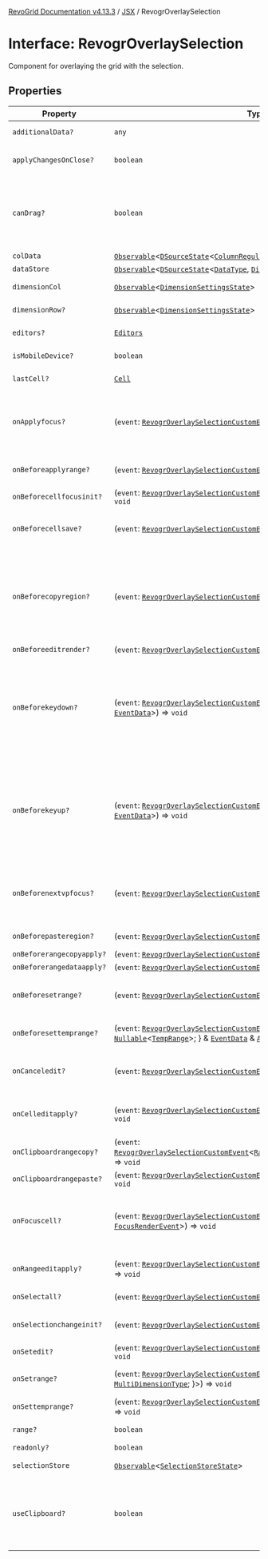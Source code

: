 [RevoGrid Documentation v4.13.3](README.md) / [JSX](Namespace.JSX.md) / RevogrOverlaySelection

# Interface: RevogrOverlaySelection

Component for overlaying the grid with the selection.

## Properties

| Property | Type | Description | Defined in |
| ------ | ------ | ------ | ------ |
| `additionalData?` | `any` | Additional data to pass to renderer. | [src/components.d.ts:2029](https://github.com/revolist/revogrid/blob/827fce61250cb005ab132b3ed11b8ae836712e7b/src/components.d.ts#L2029) |
| `applyChangesOnClose?` | `boolean` | If true applys changes when cell closes if not Escape. | [src/components.d.ts:2033](https://github.com/revolist/revogrid/blob/827fce61250cb005ab132b3ed11b8ae836712e7b/src/components.d.ts#L2033) |
| `canDrag?` | `boolean` | Enable revogr-order-editor component (read more in revogr-order-editor component). Allows D&D. | [src/components.d.ts:2037](https://github.com/revolist/revogrid/blob/827fce61250cb005ab132b3ed11b8ae836712e7b/src/components.d.ts#L2037) |
| `colData` | [`Observable`](TypeAlias.Observable.md)\<[`DSourceState`](TypeAlias.DSourceState.md)\<[`ColumnRegular`](Interface.ColumnRegular.md), [`DimensionCols`](TypeAlias.DimensionCols.md)\>\> | Column data store. | [src/components.d.ts:2041](https://github.com/revolist/revogrid/blob/827fce61250cb005ab132b3ed11b8ae836712e7b/src/components.d.ts#L2041) |
| `dataStore` | [`Observable`](TypeAlias.Observable.md)\<[`DSourceState`](TypeAlias.DSourceState.md)\<[`DataType`](TypeAlias.DataType.md), [`DimensionRows`](TypeAlias.DimensionRows.md)\>\> | Row data store. | [src/components.d.ts:2045](https://github.com/revolist/revogrid/blob/827fce61250cb005ab132b3ed11b8ae836712e7b/src/components.d.ts#L2045) |
| `dimensionCol` | [`Observable`](TypeAlias.Observable.md)\<[`DimensionSettingsState`](Interface.DimensionSettingsState.md)\> | Dimension settings X. | [src/components.d.ts:2049](https://github.com/revolist/revogrid/blob/827fce61250cb005ab132b3ed11b8ae836712e7b/src/components.d.ts#L2049) |
| `dimensionRow?` | [`Observable`](TypeAlias.Observable.md)\<[`DimensionSettingsState`](Interface.DimensionSettingsState.md)\> | Dimension settings Y. | [src/components.d.ts:2053](https://github.com/revolist/revogrid/blob/827fce61250cb005ab132b3ed11b8ae836712e7b/src/components.d.ts#L2053) |
| `editors?` | [`Editors`](TypeAlias.Editors.md) | Custom editors register. | [src/components.d.ts:2057](https://github.com/revolist/revogrid/blob/827fce61250cb005ab132b3ed11b8ae836712e7b/src/components.d.ts#L2057) |
| `isMobileDevice?` | `boolean` | Is mobile view mode. | [src/components.d.ts:2061](https://github.com/revolist/revogrid/blob/827fce61250cb005ab132b3ed11b8ae836712e7b/src/components.d.ts#L2061) |
| `lastCell?` | [`Cell`](Interface.Cell.md) | Last real coordinates positions + 1. | [src/components.d.ts:2065](https://github.com/revolist/revogrid/blob/827fce61250cb005ab132b3ed11b8ae836712e7b/src/components.d.ts#L2065) |
| `onApplyfocus?` | (`event`: [`RevogrOverlaySelectionCustomEvent`](Interface.RevogrOverlaySelectionCustomEvent.md)\<[`FocusRenderEvent`](Interface.FocusRenderEvent.md)\>) => `void` | Before cell get focused. To prevent the default behavior of applying the edit data, you can call `e.preventDefault()`. | [src/components.d.ts:2069](https://github.com/revolist/revogrid/blob/827fce61250cb005ab132b3ed11b8ae836712e7b/src/components.d.ts#L2069) |
| `onBeforeapplyrange?` | (`event`: [`RevogrOverlaySelectionCustomEvent`](Interface.RevogrOverlaySelectionCustomEvent.md)\<[`FocusRenderEvent`](Interface.FocusRenderEvent.md)\>) => `void` | Before range applied. First step in triggerRangeEvent. | [src/components.d.ts:2073](https://github.com/revolist/revogrid/blob/827fce61250cb005ab132b3ed11b8ae836712e7b/src/components.d.ts#L2073) |
| `onBeforecellfocusinit?` | (`event`: [`RevogrOverlaySelectionCustomEvent`](Interface.RevogrOverlaySelectionCustomEvent.md)\<[`BeforeSaveDataDetails`](Interface.BeforeSaveDataDetails.md)\>) => `void` | Before cell focus. | [src/components.d.ts:2077](https://github.com/revolist/revogrid/blob/827fce61250cb005ab132b3ed11b8ae836712e7b/src/components.d.ts#L2077) |
| `onBeforecellsave?` | (`event`: [`RevogrOverlaySelectionCustomEvent`](Interface.RevogrOverlaySelectionCustomEvent.md)\<`any`\>) => `void` | Runs before cell save. Can be used to override or cancel original save. | [src/components.d.ts:2081](https://github.com/revolist/revogrid/blob/827fce61250cb005ab132b3ed11b8ae836712e7b/src/components.d.ts#L2081) |
| `onBeforecopyregion?` | (`event`: [`RevogrOverlaySelectionCustomEvent`](Interface.RevogrOverlaySelectionCustomEvent.md)\<`any`\>) => `void` | Before clipboard copy happened. Validate data before copy. To prevent the default behavior of editing data and use your own implementation, call `e.preventDefault()`. | [src/components.d.ts:2085](https://github.com/revolist/revogrid/blob/827fce61250cb005ab132b3ed11b8ae836712e7b/src/components.d.ts#L2085) |
| `onBeforeeditrender?` | (`event`: [`RevogrOverlaySelectionCustomEvent`](Interface.RevogrOverlaySelectionCustomEvent.md)\<[`FocusRenderEvent`](Interface.FocusRenderEvent.md)\>) => `void` | Before editor render. | [src/components.d.ts:2089](https://github.com/revolist/revogrid/blob/827fce61250cb005ab132b3ed11b8ae836712e7b/src/components.d.ts#L2089) |
| `onBeforekeydown?` | (`event`: [`RevogrOverlaySelectionCustomEvent`](Interface.RevogrOverlaySelectionCustomEvent.md)\<\{ `original`: `KeyboardEvent`; \} & [`EventData`](TypeAlias.EventData.md)\>) => `void` | Before key up event proxy, used to prevent key up trigger. If you have some custom behaviour event, use this event to check if it wasn't processed by internal logic. Call preventDefault(). | [src/components.d.ts:2093](https://github.com/revolist/revogrid/blob/827fce61250cb005ab132b3ed11b8ae836712e7b/src/components.d.ts#L2093) |
| `onBeforekeyup?` | (`event`: [`RevogrOverlaySelectionCustomEvent`](Interface.RevogrOverlaySelectionCustomEvent.md)\<\{ `original`: `KeyboardEvent`; \} & [`EventData`](TypeAlias.EventData.md)\>) => `void` | Before key down event proxy, used to prevent key down trigger. If you have some custom behaviour event, use this event to check if it wasn't processed by internal logic. Call preventDefault(). | [src/components.d.ts:2097](https://github.com/revolist/revogrid/blob/827fce61250cb005ab132b3ed11b8ae836712e7b/src/components.d.ts#L2097) |
| `onBeforenextvpfocus?` | (`event`: [`RevogrOverlaySelectionCustomEvent`](Interface.RevogrOverlaySelectionCustomEvent.md)\<[`Cell`](Interface.Cell.md)\>) => `void` | Fired when change of viewport happens. Usually when we switch between pinned regions. | [src/components.d.ts:2101](https://github.com/revolist/revogrid/blob/827fce61250cb005ab132b3ed11b8ae836712e7b/src/components.d.ts#L2101) |
| `onBeforepasteregion?` | (`event`: [`RevogrOverlaySelectionCustomEvent`](Interface.RevogrOverlaySelectionCustomEvent.md)\<`any`\>) => `void` | Before region paste happened. | [src/components.d.ts:2105](https://github.com/revolist/revogrid/blob/827fce61250cb005ab132b3ed11b8ae836712e7b/src/components.d.ts#L2105) |
| `onBeforerangecopyapply?` | (`event`: [`RevogrOverlaySelectionCustomEvent`](Interface.RevogrOverlaySelectionCustomEvent.md)\<[`ChangedRange`](TypeAlias.ChangedRange.md)\>) => `void` | Before range copy. | [src/components.d.ts:2109](https://github.com/revolist/revogrid/blob/827fce61250cb005ab132b3ed11b8ae836712e7b/src/components.d.ts#L2109) |
| `onBeforerangedataapply?` | (`event`: [`RevogrOverlaySelectionCustomEvent`](Interface.RevogrOverlaySelectionCustomEvent.md)\<[`FocusRenderEvent`](Interface.FocusRenderEvent.md)\>) => `void` | Range data apply. | [src/components.d.ts:2113](https://github.com/revolist/revogrid/blob/827fce61250cb005ab132b3ed11b8ae836712e7b/src/components.d.ts#L2113) |
| `onBeforesetrange?` | (`event`: [`RevogrOverlaySelectionCustomEvent`](Interface.RevogrOverlaySelectionCustomEvent.md)\<`any`\>) => `void` | Before range selection applied. Second step in triggerRangeEvent. | [src/components.d.ts:2117](https://github.com/revolist/revogrid/blob/827fce61250cb005ab132b3ed11b8ae836712e7b/src/components.d.ts#L2117) |
| `onBeforesettemprange?` | (`event`: [`RevogrOverlaySelectionCustomEvent`](Interface.RevogrOverlaySelectionCustomEvent.md)\<\{ `tempRange`: `null` \| [`Nullable`](TypeAlias.Nullable.md)\<[`TempRange`](TypeAlias.TempRange.md)\>; \} & [`EventData`](TypeAlias.EventData.md) & [`AllDimensionType`](Interface.AllDimensionType.md)\>) => `void` | Before set temp range area during autofill. | [src/components.d.ts:2121](https://github.com/revolist/revogrid/blob/827fce61250cb005ab132b3ed11b8ae836712e7b/src/components.d.ts#L2121) |
| `onCanceledit?` | (`event`: [`RevogrOverlaySelectionCustomEvent`](Interface.RevogrOverlaySelectionCustomEvent.md)\<`any`\>) => `void` | Cancel edit. Used for editors support when editor close requested. | [src/components.d.ts:2125](https://github.com/revolist/revogrid/blob/827fce61250cb005ab132b3ed11b8ae836712e7b/src/components.d.ts#L2125) |
| `onCelleditapply?` | (`event`: [`RevogrOverlaySelectionCustomEvent`](Interface.RevogrOverlaySelectionCustomEvent.md)\<[`BeforeSaveDataDetails`](Interface.BeforeSaveDataDetails.md)\>) => `void` | Cell edit apply to the data source. Triggers datasource edit on the root level. | [src/components.d.ts:2129](https://github.com/revolist/revogrid/blob/827fce61250cb005ab132b3ed11b8ae836712e7b/src/components.d.ts#L2129) |
| `onClipboardrangecopy?` | (`event`: [`RevogrOverlaySelectionCustomEvent`](Interface.RevogrOverlaySelectionCustomEvent.md)\<[`RangeClipboardCopyEventProps`](Interface.RangeClipboardCopyEventProps.md)\<`any`\>\>) => `void` | Range copy. | [src/components.d.ts:2133](https://github.com/revolist/revogrid/blob/827fce61250cb005ab132b3ed11b8ae836712e7b/src/components.d.ts#L2133) |
| `onClipboardrangepaste?` | (`event`: [`RevogrOverlaySelectionCustomEvent`](Interface.RevogrOverlaySelectionCustomEvent.md)\<[`RangeClipboardPasteEvent`](Interface.RangeClipboardPasteEvent.md)\>) => `void` | Range paste event. | [src/components.d.ts:2137](https://github.com/revolist/revogrid/blob/827fce61250cb005ab132b3ed11b8ae836712e7b/src/components.d.ts#L2137) |
| `onFocuscell?` | (`event`: [`RevogrOverlaySelectionCustomEvent`](Interface.RevogrOverlaySelectionCustomEvent.md)\<[`ApplyFocusEvent`](Interface.ApplyFocusEvent.md) & [`FocusRenderEvent`](Interface.FocusRenderEvent.md)\>) => `void` | Cell get focused. To prevent the default behavior of applying the edit data, you can call `e.preventDefault()`. | [src/components.d.ts:2141](https://github.com/revolist/revogrid/blob/827fce61250cb005ab132b3ed11b8ae836712e7b/src/components.d.ts#L2141) |
| `onRangeeditapply?` | (`event`: [`RevogrOverlaySelectionCustomEvent`](Interface.RevogrOverlaySelectionCustomEvent.md)\<[`BeforeRangeSaveDataDetails`](TypeAlias.BeforeRangeSaveDataDetails.md)\>) => `void` | Range data apply. Triggers datasource edit on the root level. | [src/components.d.ts:2145](https://github.com/revolist/revogrid/blob/827fce61250cb005ab132b3ed11b8ae836712e7b/src/components.d.ts#L2145) |
| `onSelectall?` | (`event`: [`RevogrOverlaySelectionCustomEvent`](Interface.RevogrOverlaySelectionCustomEvent.md)\<`any`\>) => `void` | Select all cells from keyboard. | [src/components.d.ts:2149](https://github.com/revolist/revogrid/blob/827fce61250cb005ab132b3ed11b8ae836712e7b/src/components.d.ts#L2149) |
| `onSelectionchangeinit?` | (`event`: [`RevogrOverlaySelectionCustomEvent`](Interface.RevogrOverlaySelectionCustomEvent.md)\<[`ChangedRange`](TypeAlias.ChangedRange.md)\>) => `void` | Autofill data in range. First step in applyRangeWithData | [src/components.d.ts:2153](https://github.com/revolist/revogrid/blob/827fce61250cb005ab132b3ed11b8ae836712e7b/src/components.d.ts#L2153) |
| `onSetedit?` | (`event`: [`RevogrOverlaySelectionCustomEvent`](Interface.RevogrOverlaySelectionCustomEvent.md)\<[`BeforeSaveDataDetails`](Interface.BeforeSaveDataDetails.md)\>) => `void` | Set edit cell. | [src/components.d.ts:2157](https://github.com/revolist/revogrid/blob/827fce61250cb005ab132b3ed11b8ae836712e7b/src/components.d.ts#L2157) |
| `onSetrange?` | (`event`: [`RevogrOverlaySelectionCustomEvent`](Interface.RevogrOverlaySelectionCustomEvent.md)\<[`RangeArea`](TypeAlias.RangeArea.md) & \{ `type`: [`MultiDimensionType`](TypeAlias.MultiDimensionType.md); \}\>) => `void` | Set range. Third step in triggerRangeEvent. | [src/components.d.ts:2161](https://github.com/revolist/revogrid/blob/827fce61250cb005ab132b3ed11b8ae836712e7b/src/components.d.ts#L2161) |
| `onSettemprange?` | (`event`: [`RevogrOverlaySelectionCustomEvent`](Interface.RevogrOverlaySelectionCustomEvent.md)\<`null` \| [`Nullable`](TypeAlias.Nullable.md)\<[`TempRange`](TypeAlias.TempRange.md)\>\>) => `void` | Set temp range area during autofill. | [src/components.d.ts:2165](https://github.com/revolist/revogrid/blob/827fce61250cb005ab132b3ed11b8ae836712e7b/src/components.d.ts#L2165) |
| `range?` | `boolean` | Range selection allowed. | [src/components.d.ts:2169](https://github.com/revolist/revogrid/blob/827fce61250cb005ab132b3ed11b8ae836712e7b/src/components.d.ts#L2169) |
| `readonly?` | `boolean` | Readonly mode. | [src/components.d.ts:2173](https://github.com/revolist/revogrid/blob/827fce61250cb005ab132b3ed11b8ae836712e7b/src/components.d.ts#L2173) |
| `selectionStore` | [`Observable`](TypeAlias.Observable.md)\<[`SelectionStoreState`](TypeAlias.SelectionStoreState.md)\> | Selection, range, focus. | [src/components.d.ts:2177](https://github.com/revolist/revogrid/blob/827fce61250cb005ab132b3ed11b8ae836712e7b/src/components.d.ts#L2177) |
| `useClipboard?` | `boolean` | Enable revogr-clipboard component (read more in revogr-clipboard component). Allows copy/paste. | [src/components.d.ts:2181](https://github.com/revolist/revogrid/blob/827fce61250cb005ab132b3ed11b8ae836712e7b/src/components.d.ts#L2181) |
